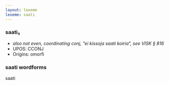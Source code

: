 ```yaml
---
layout: lexeme
lexeme: saati
---
```


###  saati₃

* _also not even, coordinating conj, “ei kissoja saati koiria”, see VISK § 816_
* UPOS:  CCONJ
* Origins: omorfi 


### saati wordforms

saati

